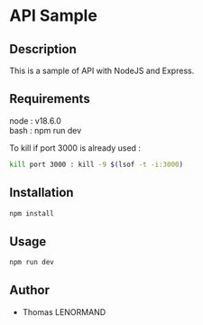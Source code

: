 # API Sample

## Description

This is a sample of API with NodeJS and Express.

## Requirements

node : v18.6.0
</br>
bash : npm run dev
</br>

To kill if port 3000 is already used :
```bash
kill port 3000 : kill -9 $(lsof -t -i:3000)
```

## Installation

```bash
npm install
```

## Usage

```bash
npm run dev
```

## Author

- Thomas LENORMAND
